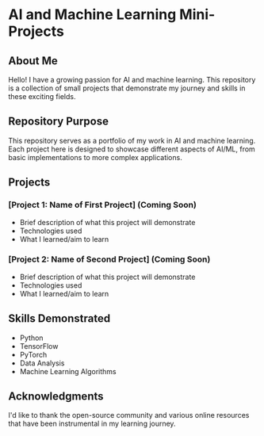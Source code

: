 # AI and Machine Learning Mini-Projects

## About Me
Hello! I have a growing passion for AI and machine learning. This repository is a collection of small projects that demonstrate my journey and skills in these exciting fields.

## Repository Purpose
This repository serves as a portfolio of my work in AI and machine learning. Each project here is designed to showcase different aspects of AI/ML, from basic implementations to more complex applications.

## Projects

### [Project 1: Name of First Project] (Coming Soon)
- Brief description of what this project will demonstrate
- Technologies used
- What I learned/aim to learn

### [Project 2: Name of Second Project] (Coming Soon)
- Brief description of what this project will demonstrate
- Technologies used
- What I learned/aim to learn

## Skills Demonstrated
- Python
- TensorFlow
- PyTorch
- Data Analysis
- Machine Learning Algorithms

## Acknowledgments
I'd like to thank the open-source community and various online resources that have been instrumental in my learning journey.

